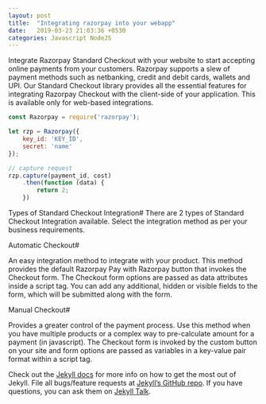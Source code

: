 ```yaml
---
layout: post
title:  "Integrating razorpay into your webapp"
date:   2019-03-23 21:03:36 +0530
categories: Javascript NodeJS
---
```

Integrate Razorpay Standard Checkout with your website to start accepting online payments from your customers. Razorpay supports a slew of payment methods such as netbanking, credit and debit cards, wallets and UPI. Our Standard Checkout library provides all the essential features for integrating Razorpay Checkout with the client-side of your application. This is available only for web-based integrations.

```javascript
const Razorpay = require('razorpay');

let rzp = Razorpay({
	key_id: 'KEY_ID',
	secret: 'name'
});

// capture request
rzp.capture(payment_id, cost)
	.then(function (data) {
		return 2;
	})
```
Types of Standard Checkout Integration#
There are 2 types of Standard Checkout Integration available. Select the integration method as per your business requirements.

Automatic Checkout#

An easy integration method to integrate with your product.
This method provides the default Razorpay Pay with Razorpay button that invokes the Checkout form. The Checkout form options are passed as data attributes inside a script tag. You can add any additional, hidden or visible fields to the form, which will be submitted along with the form.


Manual Checkout#

Provides a greater control of the payment process. Use this method when you have multiple products or a complex way to pre-calculate amount for a payment (in javascript). The Checkout form is invoked by the custom button on your site and form options are passed as variables in a key-value pair format within a script tag.

Check out the [Jekyll docs][jekyll-docs] for more info on how to get the most out of Jekyll. File all bugs/feature requests at [Jekyll’s GitHub repo][jekyll-gh]. If you have questions, you can ask them on [Jekyll Talk][jekyll-talk].

[jekyll-docs]: https://jekyllrb.com/docs/home
[jekyll-gh]:   https://github.com/jekyll/jekyll
[jekyll-talk]: https://talk.jekyllrb.com/
